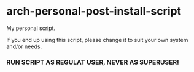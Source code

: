 # arch-personal-post-install-script
My personal script.

If you end up using this script, please change it to suit your own system and/or needs.

### RUN SCRIPT AS REGULAT USER, NEVER AS SUPERUSER!
